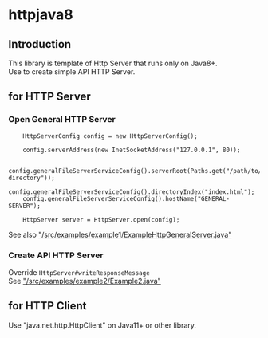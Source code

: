 # httpjava8

## Introduction

This library is template of Http Server that runs only on Java8+.  
Use to create simple API HTTP Server.


## for HTTP Server

### Open General HTTP Server

```
    HttpServerConfig config = new HttpServerConfig();
    
    config.serverAddress(new InetSocketAddress("127.0.0.1", 80));

    config.generalFileServerServiceConfig().serverRoot(Paths.get("/path/to/root-directory"));
    config.generalFileServerServiceConfig().directoryIndex("index.html");
    config.generalFileServerServiceConfig().hostName("GENERAL-SERVER");

    HttpServer server = HttpServer.open(config);
```

See also ["/src/examples/example1/ExampleHttpGeneralServer.java"](/src/examples/example1/)



### Create API HTTP Server

Override ```HttpServer#writeResponseMessage```  
See ["/src/examples/example2/Example2.java"](/src/examples/example2/)


## for HTTP  Client

Use "java.net.http.HttpClient" on Java11+ or other library.

